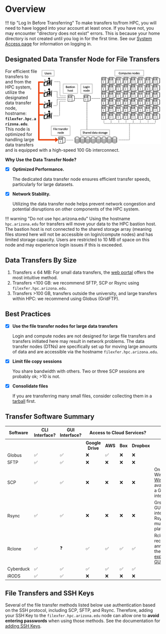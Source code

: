 # Overview

!!! tip "Log In Before Transferring"
    To make transfers to/from HPC, you will need to have logged into your account at least once. If you have not, you may encounter "directory does not exist" errors. This is because your home directory is not created until you log in for the first time. See our [System Access page](../../../registration_and_access/system_access/) for information on logging in.

## Designated Data Transfer Node for File Transfers
<img src="images/HPCDiagram_FileTransfers.png" title="Data storage diagram" width=400px align="right">


For efficient file transfers to and from the HPC system, utilize the designated data transfer node, hostname: **`filexfer.hpc.arizona.edu`**. This node is optimized for handling large data transfers and is equipped with a high-speed 100 Gb interconnect.

**Why Use the Data Transfer Node?**

- [x] **Optimized Performance.**

    The dedicated data transfer node ensures efficient transfer speeds, particularly for large datasets.

- [x] **Network Stability.**
    
    Utilizing the data transfer node helps prevent network congestion and potential disruptions on other components of the HPC system.

!!! warning "Do not use hpc.arizona.edu"
    Using the hostname `hpc.arizona.edu` for transfers will move your data to the HPC bastion host. The bastion host is not connected to the shared storage array (meaning files stored here will not be accessible on login/compute nodes) and has limited storage capacity. Users are restricted to 10 MB of space on this node and may experience login issues if this is exceeded.


## Data Transfers By Size

1. Transfers $\leq$ 64 MB: For small data transfers, the [web portal](https://ood.hpc.arizona.edu) offers the most intuitive method.
2. Transfers $<$100 GB: we recommend SFTP, SCP or Rsync using ```filexfer.hpc.arizona.edu```.  
3. Transfers $>$100 GB, transfers outside the university, and large transfers within HPC: we recommend using Globus (GridFTP).


## Best Practices

- [x] **Use the file transfer nodes for large data transfers**

	Login and compute nodes are not designed for large file transfers and transfers initiated here may result in network problems. The data transfer nodes (DTNs) are specifically set up for moving large amounts of data and are accessible via the hostname `filexfer.hpc.arizona.edu`.

- [x] **Limit file copy sessions**

	You share bandwidth with others. Two or three SCP sessions are probably ok; $>$10 is not.
    
- [x] **Consolidate files**

	If you are transferring many small files, consider collecting them in a [tarball](https://www.freecodecamp.org/news/how-to-compress-files-in-linux-with-tar-command/) first.



## Transfer Software Summary


<html>
<table>
    <tr>
        <th>Software</th>
        <th>CLI Interface?</th>
        <th>GUI Interface?</th>
        <th colspan="4"><center>Access to Cloud Services?</center></th>
        <th>Notes</th>
    </tr>
    <tr>
        <th></th>
        <th></th>
        <th></th>
        <th>Google Drive</th>
        <th>AWS</th>
        <th>Box</th>
        <th>Dropbox</th>
        <th></th>
    </tr>
    <tr>
        <td>Globus</td>
        <td>&#x2705;</td>
        <td>&#x2705;</td>
        <td>&#x274C;</td>
        <td>&#x2705;</td>
        <td>&#x274C;</td>
        <td>&#x274C;</td>
        <td></td>
    </tr>
    <tr>
        <td>SFTP</td>
        <td>&#x2705;</td>
        <td>&#x2705;</td>
        <td>&#x274C;</td>
        <td>&#x274C;</td>
        <td>&#x274C;</td>
        <td>&#x274C;</td>
        <td></td>
    </tr>
    <tr>
        <td>SCP</td>
        <td>&#x2705;</td>
        <td>&#x2705;</td>
        <td>&#x274C;</td>
        <td>&#x274C;</td>
        <td>&#x274C;</td>
        <td>&#x274C;</td>
        <td>On Windows, <a href="https://winscp.net/eng/index.php">WinSCP</a> is available as a GUI interface</td>
    </tr>
    <tr>
        <td>Rsync</td>
        <td>&#x2705;</td>
        <td>&#x2705;</td>
        <td>&#x274C;</td>
        <td>&#x274C;</td>
        <td>&#x274C;</td>
        <td>&#x274C;</td>
        <td>Grsync is a GUI interface for Rsync for multiple platforms.</td>
    </tr>
    <tr>
        <td>Rclone</td>
        <td>&#x2705;</td>
        <td>&#x2753;</td>
        <td>&#x2705;</td>
        <td>&#x2705;</td>
        <td>&#x2705;</td>
        <td>&#x2705;</td>
        <td>Rclone has recently announced they have an <a href="https://rclone.org/gui/">experimental GUI</a>.</td>
    </tr>
    <tr>
        <td>Cyberduck</td>
        <td>&#x2705;</td>
        <td>&#x2705;</td>
        <td>&#x2705;</td>
        <td>&#x2705;</td>
        <td>&#x2705;</td>
        <td>&#x2705;</td>
        <td></td>
    </tr>
    <tr>
        <td>iRODS</td>
        <td>&#x2705;</td>
        <td>&#x2705;</td>
        <td>&#x274C;</td>
        <td>&#x274C;</td>
        <td>&#x274C;</td>
        <td>&#x274C;</td>
        <td></td>
    </tr>
</table>
</html>


## File Transfers and SSH Keys
Several of the file transfer methods listed below use authentication based on the SSH protocol, including SCP, SFTP, and Rsync. Therefore, adding your SSH Key to the ```filexfer.hpc.arizona.edu``` node can allow one to **avoid entering passwords** when using those methods. See the documentation for [adding SSH Keys](/registration_and_access/system_access/#ssh-keys).